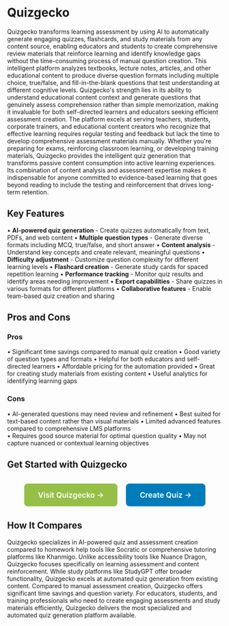 # Quizgecko

Quizgecko transforms learning assessment by using AI to automatically generate engaging quizzes, flashcards, and study materials from any content source, enabling educators and students to create comprehensive review materials that reinforce learning and identify knowledge gaps without the time-consuming process of manual question creation. This intelligent platform analyzes textbooks, lecture notes, articles, and other educational content to produce diverse question formats including multiple choice, true/false, and fill-in-the-blank questions that test understanding at different cognitive levels. Quizgecko's strength lies in its ability to understand educational content context and generate questions that genuinely assess comprehension rather than simple memorization, making it invaluable for both self-directed learners and educators seeking efficient assessment creation. The platform excels at serving teachers, students, corporate trainers, and educational content creators who recognize that effective learning requires regular testing and feedback but lack the time to develop comprehensive assessment materials manually. Whether you're preparing for exams, reinforcing classroom learning, or developing training materials, Quizgecko provides the intelligent quiz generation that transforms passive content consumption into active learning experiences. Its combination of content analysis and assessment expertise makes it indispensable for anyone committed to evidence-based learning that goes beyond reading to include the testing and reinforcement that drives long-term retention.

## Key Features

• **AI-powered quiz generation** - Create quizzes automatically from text, PDFs, and web content
• **Multiple question types** - Generate diverse formats including MCQ, true/false, and short answer
• **Content analysis** - Understand key concepts and create relevant, meaningful questions
• **Difficulty adjustment** - Customize question complexity for different learning levels
• **Flashcard creation** - Generate study cards for spaced repetition learning
• **Performance tracking** - Monitor quiz results and identify areas needing improvement
• **Export capabilities** - Share quizzes in various formats for different platforms
• **Collaborative features** - Enable team-based quiz creation and sharing

## Pros and Cons

### Pros
• Significant time savings compared to manual quiz creation
• Good variety of question types and formats
• Helpful for both educators and self-directed learners
• Affordable pricing for the automation provided
• Great for creating study materials from existing content
• Useful analytics for identifying learning gaps

### Cons
• AI-generated questions may need review and refinement
• Best suited for text-based content rather than visual materials
• Limited advanced features compared to comprehensive LMS platforms  
• Requires good source material for optimal question quality
• May not capture nuanced or contextual learning objectives

## Get Started with Quizgecko

<div style="text-align: center; margin: 2rem 0;">
  <a href="https://quizgecko.com" target="_blank" rel="noopener noreferrer" style="display: inline-block; background: #96BF47; color: white; padding: 1rem 2rem; text-decoration: none; border-radius: 8px; font-weight: 600; font-size: 1.1rem; margin-right: 1rem;">Visit Quizgecko →</a>
  <a href="https://quizgecko.com/signup" target="_blank" rel="noopener noreferrer" style="display: inline-block; background: #007cba; color: white; padding: 1rem 2rem; text-decoration: none; border-radius: 8px; font-weight: 600; font-size: 1.1rem;">Create Quiz →</a>
</div>

## How It Compares

Quizgecko specializes in AI-powered quiz and assessment creation compared to homework help tools like Socratic or comprehensive tutoring platforms like Khanmigo. Unlike accessibility tools like Nuance Dragon, Quizgecko focuses specifically on learning assessment and content reinforcement. While study platforms like StudyGPT offer broader functionality, Quizgecko excels at automated quiz generation from existing content. Compared to manual assessment creation, Quizgecko offers significant time savings and question variety. For educators, students, and training professionals who need to create engaging assessments and study materials efficiently, Quizgecko delivers the most specialized and automated quiz generation platform available.